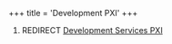 +++
title = 'Development PXI'
+++

1.  REDIRECT [Development Services
    PXI](Development_Services_PXI "wikilink")

